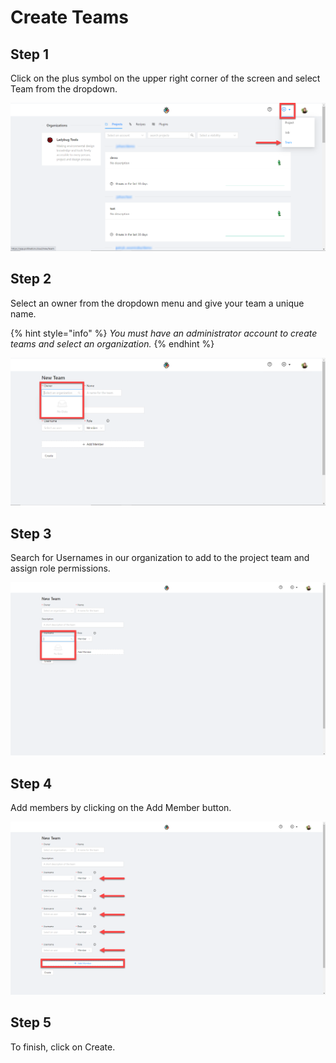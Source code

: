 # Create Teams

## Step 1

Click on the plus symbol on the upper right corner of the screen and select Team from the dropdown.

![](../.gitbook/assets/image%20%288%29.png)

## Step 2

Select an owner from the dropdown menu and give your team a unique name.

{% hint style="info" %}
_You must have an administrator account to create teams and select an organization._ 
{% endhint %}

![](../.gitbook/assets/image%20%2828%29.png)

## Step 3

Search for Usernames in our organization to add to the project team and assign role permissions. 

![](../.gitbook/assets/image%20%2844%29.png)

## Step 4

Add members by clicking on the Add Member button. 

![](../.gitbook/assets/image%20%2836%29.png)

## Step 5

To finish, click on Create. 

